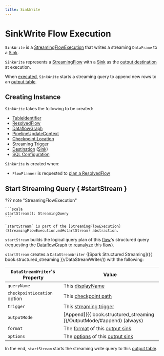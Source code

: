 ```yaml
---
title: SinkWrite
---
```


# SinkWrite Flow Execution

`SinkWrite` is a [StreamingFlowExecution](StreamingFlowExecution.md) that writes a streaming `DataFrame` to a [Sink](#destination).

`SinkWrite` represents a [StreamingFlow](StreamingFlow.md) with a [Sink](Sink.md) as the [output destination](ResolutionCompletedFlow.md#destinationIdentifier) at execution.

When [executed](#startStream), `SinkWrite` starts a streaming query to append new rows to an [output table](#destination).

## Creating Instance

`SinkWrite` takes the following to be created:

* <span id="identifier"> [TableIdentifier](FlowExecution.md#identifier)
* <span id="flow"> [ResolvedFlow](StreamingFlowExecution.md#flow)
* <span id="graph"> [DataflowGraph](DataflowGraph.md)
* <span id="updateContext"> [PipelineUpdateContext](FlowExecution.md#updateContext)
* <span id="checkpointPath"> [Checkpoint Location](StreamingFlowExecution.md#checkpointPath)
* <span id="trigger"> [Streaming Trigger](StreamingFlowExecution.md#trigger)
* <span id="destination"> [Destination](FlowExecution.md#destination) ([Sink](Sink.md))
* <span id="sqlConf"> [SQL Configuration](StreamingFlowExecution.md#sqlConf)

`SinkWrite` is created when:

* `FlowPlanner` is requested to [plan a ResolvedFlow](FlowPlanner.md#plan)

## Start Streaming Query { #startStream }

??? note "StreamingFlowExecution"

    ```scala
    startStream(): StreamingQuery
    ```

    `startStream` is part of the [StreamingFlowExecution](StreamingFlowExecution.md#startStream) abstraction.

`startStream` builds the logical query plan of this [flow](#flow)'s structured query (requesting the [DataflowGraph](#graph) to [reanalyze](DataflowGraph.md#reanalyzeFlow) this [flow](#flow)).

`startStream` creates a `DataStreamWriter` ([Spark Structured Streaming]({{ book.structured_streaming }}/DataStreamWriter/)) with the following:

`DataStreamWriter`'s Property | Value
-|-
 `queryName` | This [displayName](FlowExecution.md#displayName)
 `checkpointLocation` option | This [checkpoint path](#checkpointPath)
 `trigger` | This [streaming trigger](#trigger)
 `outputMode` | [Append]({{ book.structured_streaming }}/OutputMode/#append) (always)
 `format` | The [format](Sink.md#format) of this [output sink](#destination)
 `options` | The [options](Sink.md#options) of this [output sink](#destination)

In the end, `startStream` starts the streaming write query to this [output table](#destination).
